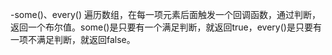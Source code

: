 -some()、every()
遍历数组，在每一项元素后面触发一个回调函数，通过判断，返回一个布尔值。some()是只要有一个满足判断，就返回true，every()是只要有一项不满足判断，就返回false。